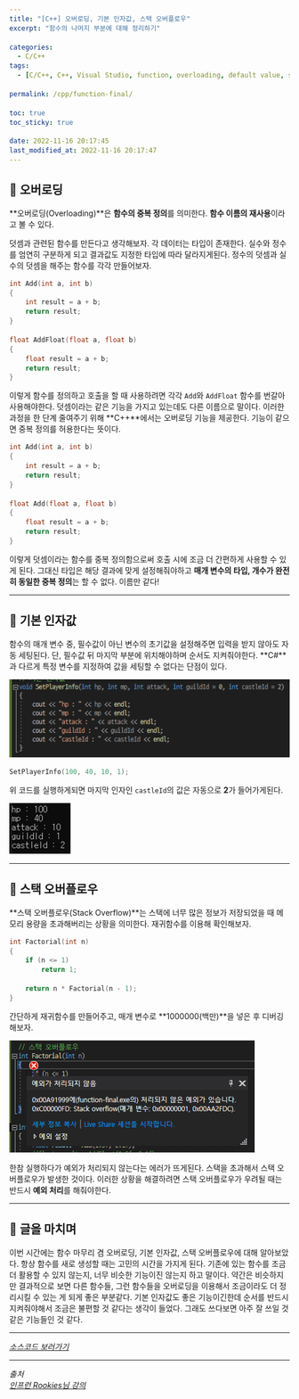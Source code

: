 ```yaml
---
title: "[C++] 오버로딩, 기본 인자값, 스택 오버플로우"
excerpt: "함수의 나머지 부분에 대해 정리하기"

categories:
  - C/C++
tags:
  - [C/C++, C++, Visual Studio, function, overloading, default value, stack overflow]

permalink: /cpp/function-final/

toc: true
toc_sticky: true

date: 2022-11-16 20:17:45
last_modified_at: 2022-11-16 20:17:47
---
```


## 👻 오버로딩
**오버로딩(Overloading)**은 **함수의 중복 정의**를 의미한다. **함수 이름의 재사용**이라고 볼 수 있다.

덧셈과 관련된 함수를 만든다고 생각해보자. 각 데이터는 타입이 존재한다. 실수와 정수를 엄연히 구분하게 되고 결과값도 지정한 타입에 따라 달라지게된다. 정수의 덧셈과 실수의 덧셈을 해주는 함수를 각각 만들어보자.

```c++
int Add(int a, int b)
{
    int result = a + b;
    return result;
}

float AddFloat(float a, float b)
{
    float result = a + b;
    return result;
}
```

이렇게 함수를 정의하고 호출을 할 때 사용하려면 각각 ``` Add ```와 ``` AddFloat ``` 함수를 번갈아 사용해야한다. 덧셈이라는 같은 기능을 가지고 있는데도 다른 이름으로 말이다. 이러한 과정을 한 단계 줄여주기 위해 **C++**에서는 오버로딩 기능을 제공한다. 기능이 같으면 중복 정의를 허용한다는 뜻이다.

```c++
int Add(int a, int b)
{
    int result = a + b;
    return result;
}

float Add(float a, float b)
{
    float result = a + b;
    return result;
}
```

이렇게 덧셈이라는 함수를 중복 정의함으로써 호출 시에 조금 더 간편하게 사용할 수 있게 된다. 그대신 타입은 해당 결과에 맞게 설정해줘야하고 **매개 변수의 타입, 개수가 완전히 동일한 중복 정의**는 할 수 없다. 이름만 같다!

***

## 👻 기본 인자값
함수의 매개 변수 중, 필수값이 아닌 변수의 초기값을 설정해주면 입력을 받지 않아도 자동 세팅된다. 단, 필수값 뒤 마지막 부분에 위치해야하며 순서도 지켜줘야한다. **C#**과 다르게 특정 변수를 지정하여 값을 세팅할 수 없다는 단점이 있다.

![Alt Text](/assets/images/posts_img/basics/cpp/function/function-final/default.PNG)   

```c++
SetPlayerInfo(100, 40, 10, 1);
```

위 코드를 실행하게되면 마지막 인자인 ``` castleId ```의 값은 자동으로 **2**가 들어가게된다.

![Alt Text](/assets/images/posts_img/basics/cpp/function/function-final/result.PNG)   

***

## 👻 스택 오버플로우
**스택 오버플로우(Stack Overflow)**는 스택에 너무 많은 정보가 저장되었을 때 메모리 용량을 초과해버리는 상황을 의미한다. 재귀함수를 이용해 확인해보자.

```c++
int Factorial(int n)
{
    if (n <= 1)
        return 1;

    return n * Factorial(n - 1);
}
```

간단하게 재귀함수를 만들어주고, 매개 변수로 **1000000(백만)**을 넣은 후 디버깅해보자.

![Alt Text](/assets/images/posts_img/basics/cpp/function/function-final/error.PNG)   

한참 실행하다가 예외가 처리되지 않는다는 에러가 뜨게된다. 스택을 초과해서 스택 오버플로우가 발생한 것이다. 이러한 상황을 해결하려면 스택 오버플로우가 우려될 때는 반드시 **예외 처리**를 해줘야한다.

***

## 👻 글을 마치며
이번 시간에는 함수 마무리 겸 오버로딩, 기본 인자값, 스택 오버플로우에 대해 알아보았다. 항상 함수를 새로 생성할 때는 고민의 시간을 가지게 된다. 기존에 있는 함수를 조금 더 활용할 수 있지 않는지, 너무 비슷한 기능이진 않는지 하고 말이다. 약간은 비슷하지만 결과적으로 보면 다른 함수들, 그런 함수들을 오버로딩을 이용해서 조금이라도 더 정리시킬 수 있는 게 되게 좋은 부분같다. 기본 인자값도 좋은 기능이긴한데 순서를 반드시 지켜줘야해서 조금은 불편할 것 같다는 생각이 들었다. 그래도 쓰다보면 아주 잘 쓰일 것 같은 기능들인 것 같다.

***

_[소스코드 보러가기](https://github.com/choi-dan-di/study_cpp/tree/main/function/function-final)_

***

_출처_   
_[인프런 Rookies님 강의](https://inf.run/bje8)_   